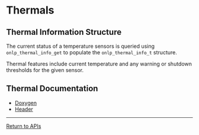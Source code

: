 # Thermals

## Thermal Information Structure

The current status of a temperature sensors is queried using ```onlp_thermal_info_get``` to populate the ```onlp_thermal_info_t``` structure.

Thermal features include current temperature and any warning or shutdown thresholds for the given sensor.

## Thermal Documentation
* [Doxygen](http://opencomputeproject.github.io/OpenNetworkLinux/onlp/doxygen/html/thermal_8h.html)
* [Header](https://github.com/opencomputeproject/OpenNetworkLinux/blob/ONLPv2/packages/base/any/onlp/src/onlp/module/inc/onlp/thermal.h)

---
[Return to APIs](http://opencomputeproject.github.io/OpenNetworkLinux/onlp/applications/apis)